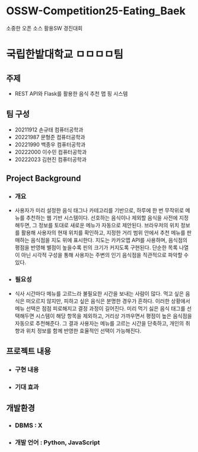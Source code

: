 # OSSW-Competition25-Eating_Baek
소중한 오픈 소스 활용SW 경진대회 
# 국립한밭대학교 ㅁㅁㅁㅁ팀

## 주제 
- REST API와 Flask를 활용한 음식 추천 맵 핑 시스템
  
## 팀 구성 
- 20211912 손규태 컴퓨터공학과
- 20221987 문형준 컴퓨터공학과
- 20221990 백종우 컴퓨터공학과
- 20222000 이수민 컴퓨터공학과
- 20222023 김현진 컴퓨터공학과

## Project Background
  - ### 개요
  - 사용자가 미리 설정한 음식 태그나 카테고리를 기반으로, 하루에 한 번 무작위로 메뉴를 추천하는 웹 기반 시스템이다. 선호하는 음식이나 제외할 음식을 사전에 지정해두면, 그 정보를 토대로 새로운 메뉴가 자동으로 제안된다. 브라우저의 위치 정보를 활용해 사용자의 현재 위치를 확인하고, 지정한 거리 범위 안에서 추천 메뉴를 판매하는 음식점을 지도 위에 표시한다. 지도는 카카오맵 API를 사용하며, 음식점의 평점을 반영해 별점이 높을수록 핀의 크기가 커지도록 구현된다. 단순한 목록 나열이 아닌 시각적 구성을 통해 사용자는 주변의 인기 음식점을 직관적으로 파악할 수 있다.
  - ### 필요성
  - 식사 시간마다 메뉴를 고르느라 불필요한 시간을 보내는 사람이 많다. 먹고 싶은 음식은 떠오르지 않지만, 피하고 싶은 음식은 분명한 경우가 흔하다. 이러한 상황에서 메뉴 선택은 점점 피로해지고 결정 과정이 길어진다. 미리 먹기 싫은 음식 태그를 선택해두면 시스템이 해당 항목을 제외하고, 거리상 가까우면서 평점이 높은 음식점을 자동으로 추천해준다. 그 결과 사용자는 메뉴를 고르는 시간을 단축하고, 개인의 취향과 위치 정보를 함께 반영한 효율적인 선택이 가능해진다.
    
## 프로젝트 내용
  - ### 구현 내용
  - ### 기대 효과

## 개발환경
  - ### DBMS : X
  - ### 개발 언어 : Python, JavaScript 
